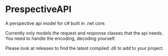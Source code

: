 # PrespectiveAPI
A perspective api model for c# built in .net core. 

Currently only models the request and response classes that the api needs. You need to handle the encoding, decoding yourself.

Please look at releases to find the latest compiled .dll to add to your project.
